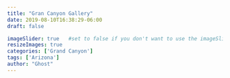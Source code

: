 ```yaml
---
title: "Gran Canyon Gallery"
date: 2019-08-10T16:38:29-06:00
draft: false

imageSlider: true   #set to false if you don't want to use the imageSlider but a featuredImage
resizeImages: true
categories: ['Grand Canyon']
tags: ['Arizona']
author: "Ghost"
---
```





